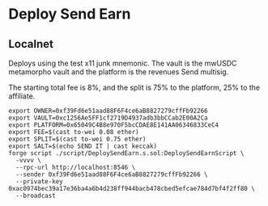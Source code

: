 # Deploy Send Earn

## Localnet

Deploys using the test x11 junk mnemonic. The vault is the mwUSDC metamorpho vault and the platform is the revenues Send multisig.

The starting total fee is 8%, and the split is 75% to the platform, 25% to the affiliate.

```shell
export OWNER=0xf39Fd6e51aad88F6F4ce6aB8827279cffFb92266
export VAULT=0xc1256Ae5FF1cf2719D4937adb3bbCCab2E00A2Ca
export PLATFORM=0x65049C4B8e970F5bcCDAE8E141AA06346833CeC4
export FEE=$(cast to-wei 0.08 ether)
export SPLIT=$(cast to-wei 0.75 ether)
export SALT=$(echo SEND IT | cast keccak)
forge script ./script/DeploySendEarn.s.sol:DeploySendEarnScript \
  -vvvv \
  --rpc-url http://localhost:8546 \
  --sender 0xf39Fd6e51aad88F6F4ce6aB8827279cffFb92266 \
  --private-key 0xac0974bec39a17e36ba4a6b4d238ff944bacb478cbed5efcae784d7bf4f2ff80 \
  --broadcast
```
